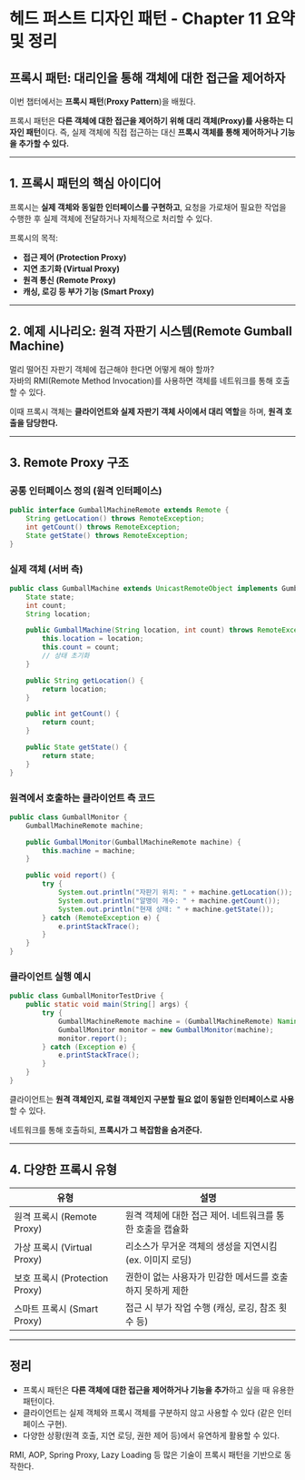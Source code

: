 # 헤드 퍼스트 디자인 패턴 - Chapter 11 요약 및 정리

## 프록시 패턴: 대리인을 통해 객체에 대한 접근을 제어하자

이번 챕터에서는 **프록시 패턴**(**Proxy Pattern**)을 배웠다.

프록시 패턴은 **다른 객체에 대한 접근을 제어하기 위해 대리 객체(Proxy)를 사용하는 디자인 패턴**이다.
즉, 실제 객체에 직접 접근하는 대신 **프록시 객체를 통해 제어하거나 기능을 추가할 수 있다.**

---

## 1. 프록시 패턴의 핵심 아이디어

프록시는 **실제 객체와 동일한 인터페이스를 구현하고**, 요청을 가로채어 필요한 작업을 수행한 후 실제 객체에 전달하거나 자체적으로 처리할 수 있다.

프록시의 목적:

- **접근 제어 (Protection Proxy)**
- **지연 초기화 (Virtual Proxy)**
- **원격 통신 (Remote Proxy)**
- **캐싱, 로깅 등 부가 기능 (Smart Proxy)**

---

## 2. 예제 시나리오: 원격 자판기 시스템(Remote Gumball Machine)

멀리 떨어진 자판기 객체에 접근해야 한다면 어떻게 해야 할까?  
자바의 RMI(Remote Method Invocation)를 사용하면 객체를 네트워크를 통해 호출할 수 있다.

이때 프록시 객체는 **클라이언트와 실제 자판기 객체 사이에서 대리 역할**을 하며, **원격 호출을 담당한다.**

---

## 3. Remote Proxy 구조

### 공통 인터페이스 정의 (원격 인터페이스)

```java
public interface GumballMachineRemote extends Remote {
    String getLocation() throws RemoteException;
    int getCount() throws RemoteException;
    State getState() throws RemoteException;
}
```

### 실제 객체 (서버 측)

```java
public class GumballMachine extends UnicastRemoteObject implements GumballMachineRemote {
    State state;
    int count;
    String location;

    public GumballMachine(String location, int count) throws RemoteException {
        this.location = location;
        this.count = count;
        // 상태 초기화
    }

    public String getLocation() {
        return location;
    }

    public int getCount() {
        return count;
    }

    public State getState() {
        return state;
    }
}
```

### 원격에서 호출하는 클라이언트 측 코드

```java
public class GumballMonitor {
    GumballMachineRemote machine;

    public GumballMonitor(GumballMachineRemote machine) {
        this.machine = machine;
    }

    public void report() {
        try {
            System.out.println("자판기 위치: " + machine.getLocation());
            System.out.println("알맹이 개수: " + machine.getCount());
            System.out.println("현재 상태: " + machine.getState());
        } catch (RemoteException e) {
            e.printStackTrace();
        }
    }
}
```

### 클라이언트 실행 예시

```java
public class GumballMonitorTestDrive {
    public static void main(String[] args) {
        try {
            GumballMachineRemote machine = (GumballMachineRemote) Naming.lookup("rmi://127.0.0.1/gumballmachine");
            GumballMonitor monitor = new GumballMonitor(machine);
            monitor.report();
        } catch (Exception e) {
            e.printStackTrace();
        }
    }
}
```

클라이언트는 **원격 객체인지, 로컬 객체인지 구분할 필요 없이 동일한 인터페이스로 사용**할 수 있다.

네트워크를 통해 호출하되, **프록시가 그 복잡함을 숨겨준다.**

---

## 4. 다양한 프록시 유형

| 유형               | 설명 |
|--------------------|------|
| 원격 프록시 (Remote Proxy) | 원격 객체에 대한 접근 제어. 네트워크를 통한 호출을 캡슐화 |
| 가상 프록시 (Virtual Proxy) | 리소스가 무거운 객체의 생성을 지연시킴 (ex. 이미지 로딩) |
| 보호 프록시 (Protection Proxy) | 권한이 없는 사용자가 민감한 메서드를 호출하지 못하게 제한 |
| 스마트 프록시 (Smart Proxy) | 접근 시 부가 작업 수행 (캐싱, 로깅, 참조 횟수 등) |

---

## 정리

- 프록시 패턴은 **다른 객체에 대한 접근을 제어하거나 기능을 추가**하고 싶을 때 유용한 패턴이다.
- 클라이언트는 실제 객체와 프록시 객체를 구분하지 않고 사용할 수 있다 (같은 인터페이스 구현).
- 다양한 상황(원격 호출, 지연 로딩, 권한 제어 등)에서 유연하게 활용할 수 있다.

RMI, AOP, Spring Proxy, Lazy Loading 등 많은 기술이 프록시 패턴을 기반으로 동작한다.
